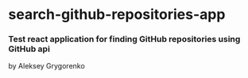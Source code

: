 # search-github-repositories-app 

### Test react application for finding GitHub repositories using GitHub api

by Aleksey Grygorenko


